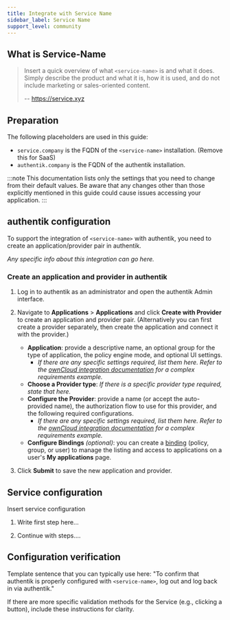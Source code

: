 ```yaml
---
title: Integrate with Service Name
sidebar_label: Service Name
support_level: community
---
```


## What is Service-Name

> Insert a quick overview of what `<service-name>` is and what it does. Simply describe the product and what it is, how it is used, and do not include marketing or sales-oriented content.
>
> -- https://service.xyz

## Preparation

The following placeholders are used in this guide:

- `service.company` is the FQDN of the `<service-name>` installation. (Remove this for SaaS)
- `authentik.company` is the FQDN of the authentik installation.

:::note
This documentation lists only the settings that you need to change from their default values. Be aware that any changes other than those explicitly mentioned in this guide could cause issues accessing your application.
:::

## authentik configuration

To support the integration of `<service-name>` with authentik, you need to create an application/provider pair in authentik.

_Any specific info about this integration can go here._

### Create an application and provider in authentik

1. Log in to authentik as an administrator and open the authentik Admin interface.
2. Navigate to **Applications** > **Applications** and click **Create with Provider** to create an application and provider pair. (Alternatively you can first create a provider separately, then create the application and connect it with the provider.)

    - **Application**: provide a descriptive name, an optional group for the type of application, the policy engine mode, and optional UI settings.
        - _If there are any specific settings required, list them here. Refer to the [ownCloud integration documentation](https://github.com/goauthentik/authentik/blob/main/website/integrations/services/owncloud/index.md) for a complex requirements example._
    - **Choose a Provider type**: _If there is a specific provider type required, state that here._
    - **Configure the Provider**: provide a name (or accept the auto-provided name), the authorization flow to use for this provider, and the following required configurations.
        - _If there are any specific settings required, list them here. Refer to the [ownCloud integration documentation](https://github.com/goauthentik/authentik/blob/main/website/integrations/services/owncloud/index.md) for a complex requirements example._
    - **Configure Bindings** _(optional)_: you can create a [binding](https://docs.goauthentik.io/docs/add-secure-apps/flows-stages/bindings/) (policy, group, or user) to manage the listing and access to applications on a user's **My applications** page.

3. Click **Submit** to save the new application and provider.

## Service configuration

Insert service configuration

1. Write first step here...

2. Continue with steps....

## Configuration verification

Template sentence that you can typically use here: "To confirm that authentik is properly configured with `<service-name>`, log out and log back in via authentik."

If there are more specific validation methods for the Service (e.g., clicking a button), include these instructions for clarity.
